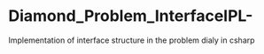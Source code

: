 # Diamond_Problem_InterfaceIPL-
Implementation of interface structure in the problem dialy in csharp
